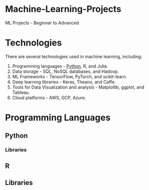 # Machine-Learning-Projects
ML Projects - Beginner to Advanced


# Technologies
There are several technologies used in machine learning, including:

1. Programming languages - [Python](https://www.youtube.com/watch?v=gfDE2a7MKjA), R, and Julia.
2. Data storage - SQL, NoSQL databases, and Hadoop.
3. ML Frameworks - TensorFlow, PyTorch, and scikit-learn.
4. Deep learning libraries - Keras, Theano, and Caffe.
5. Tools for Data Visualization and analysis - Matplotlib, ggplot, and Tableau.
6. Cloud platforms - AWS, GCP, Azure.


# Programming Languages
## Python
### Libraries

## R
## Libraries

